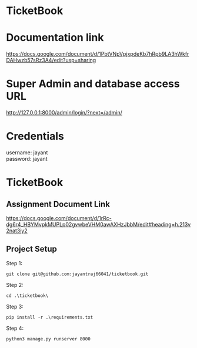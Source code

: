 # TicketBook

# Documentation link
https://docs.google.com/document/d/1PbtVNpVpjxpdeKb7hRpb9LA3hWkfrDAHwzb57sRz3A4/edit?usp=sharing

# Super Admin and database access URL
http://127.0.0.1:8000/admin/login/?next=/admin/

# Credentials
username: jayant      
password: jayant


TicketBook
======================
Assignment Document Link
---------------------
https://docs.google.com/document/d/1rRc-dg6r4_HBYMvpkMUPLp02gvwbeVHM0awAXHzJbbM/edit#heading=h.213v2nat3iy2


Project Setup
---------------------

Step 1:
```
git clone git@github.com:jayantraj66041/ticketbook.git
```

Step 2:
```
cd .\ticketbook\
```

Step 3:
```
pip install -r .\requirements.txt
```

Step 4:
```
python3 manage.py runserver 8000
```

